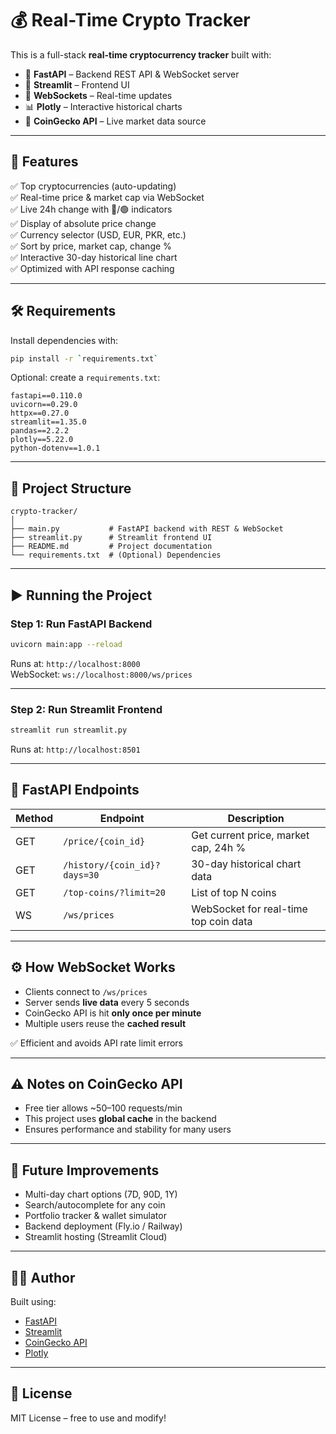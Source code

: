 # 💰 Real-Time Crypto Tracker

This is a full-stack **real-time cryptocurrency tracker** built with:

- 🧠 **FastAPI** – Backend REST API & WebSocket server  
- 🎨 **Streamlit** – Frontend UI  
- 📡 **WebSockets** – Real-time updates  
- 📊 **Plotly** – Interactive historical charts  
- 🔗 **CoinGecko API** – Live market data source  

---

## 🚀 Features

✅ Top cryptocurrencies (auto-updating)  
✅ Real-time price & market cap via WebSocket  
✅ Live 24h change with 🔴/🟢 indicators  
✅ Display of absolute price change  
✅ Currency selector (USD, EUR, PKR, etc.)  
✅ Sort by price, market cap, change %  
✅ Interactive 30-day historical line chart  
✅ Optimized with API response caching  

---

## 🛠 Requirements

Install dependencies with:

```bash
pip install -r `requirements.txt`
```

Optional: create a `requirements.txt`:

```
fastapi==0.110.0
uvicorn==0.29.0
httpx==0.27.0
streamlit==1.35.0
pandas==2.2.2
plotly==5.22.0
python-dotenv==1.0.1
```

---

## 📁 Project Structure

```
crypto-tracker/
│
├── main.py           # FastAPI backend with REST & WebSocket
├── streamlit.py      # Streamlit frontend UI
├── README.md         # Project documentation
└── requirements.txt  # (Optional) Dependencies
```

---

## ▶️ Running the Project

### Step 1: Run FastAPI Backend

```bash
uvicorn main:app --reload
```

Runs at: `http://localhost:8000`  
WebSocket: `ws://localhost:8000/ws/prices`

---

### Step 2: Run Streamlit Frontend

```bash
streamlit run streamlit.py
```

Runs at: `http://localhost:8501`

---

## 📡 FastAPI Endpoints

| Method | Endpoint                                | Description                            |
|--------|-----------------------------------------|----------------------------------------|
| GET    | `/price/{coin_id}`                      | Get current price, market cap, 24h %   |
| GET    | `/history/{coin_id}?days=30`            | 30-day historical chart data           |
| GET    | `/top-coins/?limit=20`                  | List of top N coins                    |
| WS     | `/ws/prices`                            | WebSocket for real-time top coin data  |

---

## ⚙️ How WebSocket Works

- Clients connect to `/ws/prices`  
- Server sends **live data** every 5 seconds  
- CoinGecko API is hit **only once per minute**  
- Multiple users reuse the **cached result**

✅ Efficient and avoids API rate limit errors

---

## ⚠️ Notes on CoinGecko API

- Free tier allows ~50–100 requests/min  
- This project uses **global cache** in the backend  
- Ensures performance and stability for many users  

---

## 🌟 Future Improvements

- Multi-day chart options (7D, 90D, 1Y)  
- Search/autocomplete for any coin  
- Portfolio tracker & wallet simulator  
- Backend deployment (Fly.io / Railway)  
- Streamlit hosting (Streamlit Cloud)  

---

## 👨‍💻 Author

Built using:

- [FastAPI](https://fastapi.tiangolo.com/)  
- [Streamlit](https://streamlit.io/)  
- [CoinGecko API](https://www.coingecko.com/en/api)  
- [Plotly](https://plotly.com/)  

---

## 📜 License

MIT License – free to use and modify!
